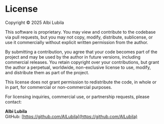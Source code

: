 # License

Copyright © 2025 Albi Lubila

This software is proprietary. You may view and contribute to the codebase via pull requests, but you may not copy, modify, distribute, sublicense, or use it commercially without explicit written permission from the author.

By submitting a contribution, you agree that your code becomes part of the project and may be used by the author in future versions, including commercial releases. You retain copyright over your contributions, but grant the author a perpetual, worldwide, non-exclusive license to use, modify, and distribute them as part of the project.

This license does not grant permission to redistribute the code, in whole or in part, for commercial or non-commercial purposes.

For licensing inquiries, commercial use, or partnership requests, please contact:

**Albi Lubila**  
GitHub: [https://github.com/AlLubila](https://github.com/AlLubila)

